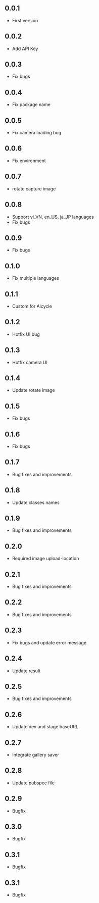 ## 0.0.1

* First version

## 0.0.2

* Add API Key

## 0.0.3

* Fix bugs

## 0.0.4

* Fix package name

## 0.0.5

* Fix camera loading bug

## 0.0.6

* Fix environment

## 0.0.7

* rotate capture image

## 0.0.8

* Support vi_VN, en_US, ja_JP languages
* Fix bugs

## 0.0.9

* Fix bugs

## 0.1.0

* Fix multiple languages

## 0.1.1

* Custom for Aicycle

## 0.1.2

* Hotfix UI bug

## 0.1.3

* Hotfix camera UI

## 0.1.4

* Update rotate image

## 0.1.5

* Fix bugs

## 0.1.6

* Fix bugs

## 0.1.7

* Bug fixes and improvements

## 0.1.8

* Update classes names

## 0.1.9

* Bug fixes and improvements 

## 0.2.0

* Required image upload-location

## 0.2.1

* Bug fixes and improvements

## 0.2.2

* Bug fixes and improvements

## 0.2.3

* Fix bugs and update error message

## 0.2.4

* Update result

## 0.2.5

* Bug fixes and improvements

## 0.2.6

* Update dev and stage baseURL

## 0.2.7

* Integrate gallery saver

## 0.2.8

* Update pubspec file

## 0.2.9

* Bugfix

## 0.3.0

* Bugfix

## 0.3.1

* Bugfix

## 0.3.1

* Bugfix